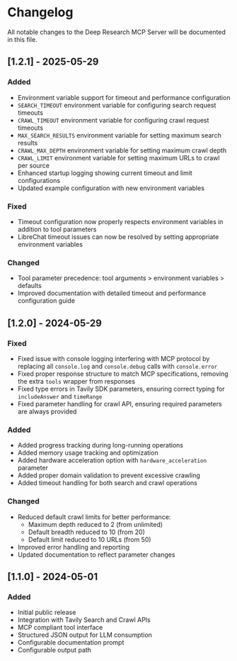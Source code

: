 # Changelog

All notable changes to the Deep Research MCP Server will be documented in this file.

## [1.2.1] - 2025-05-29

### Added
- Environment variable support for timeout and performance configuration
- `SEARCH_TIMEOUT` environment variable for configuring search request timeouts
- `CRAWL_TIMEOUT` environment variable for configuring crawl request timeouts
- `MAX_SEARCH_RESULTS` environment variable for setting maximum search results
- `CRAWL_MAX_DEPTH` environment variable for setting maximum crawl depth
- `CRAWL_LIMIT` environment variable for setting maximum URLs to crawl per source
- Enhanced startup logging showing current timeout and limit configurations
- Updated example configuration with new environment variables

### Fixed
- Timeout configuration now properly respects environment variables in addition to tool parameters
- LibreChat timeout issues can now be resolved by setting appropriate environment variables

### Changed
- Tool parameter precedence: tool arguments > environment variables > defaults
- Improved documentation with detailed timeout and performance configuration guide

## [1.2.0] - 2024-05-29

### Fixed
- Fixed issue with console logging interfering with MCP protocol by replacing all `console.log` and `console.debug` calls with `console.error`
- Fixed proper response structure to match MCP specifications, removing the extra `tools` wrapper from responses
- Fixed type errors in Tavily SDK parameters, ensuring correct typing for `includeAnswer` and `timeRange`
- Fixed parameter handling for crawl API, ensuring required parameters are always provided

### Added
- Added progress tracking during long-running operations
- Added memory usage tracking and optimization
- Added hardware acceleration option with `hardware_acceleration` parameter
- Added proper domain validation to prevent excessive crawling
- Added timeout handling for both search and crawl operations

### Changed
- Reduced default crawl limits for better performance:
  - Maximum depth reduced to 2 (from unlimited)
  - Default breadth reduced to 10 (from 20)
  - Default limit reduced to 10 URLs (from 50)
- Improved error handling and reporting
- Updated documentation to reflect parameter changes

## [1.1.0] - 2024-05-01

### Added
- Initial public release
- Integration with Tavily Search and Crawl APIs
- MCP compliant tool interface
- Structured JSON output for LLM consumption
- Configurable documentation prompt
- Configurable output path